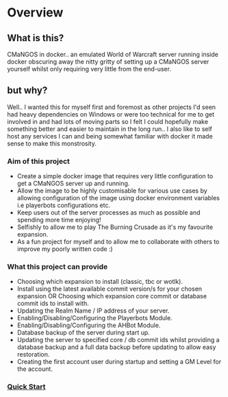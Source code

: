 # Overview

## What is this?
CMaNGOS in docker.. an emulated World of Warcraft server running inside docker obscuring away the nitty gritty of setting up a CMaNGOS server yourself whilst only requiring very little from the end-user.

## but why?
Well.. I wanted this for myself first and foremost as other projects I'd seen had heavy dependencies on Windows or were too technical for me to get involved in and had lots of moving parts so I felt I could hopefully make something better and easier to maintain in the long run.. I also like to self host any services I can and being somewhat familiar with docker it made sense to make this monstrosity.

###  Aim of this project

- Create a simple docker image that requires very little configuration to get a CMaNGOS server up and running.
- Allow the image to be highly customisable for various use cases by allowing configuration of the image using docker environment variables i.e playerbots configurations etc.
- Keep users out of the server processes as much as possible and spending more time enjoying!
- Selfishly to allow me to play The Burning Crusade as it's my favourite expansion.
- As a fun project for myself and to allow me to collaborate with others to improve my poorly written code :)

### What this project can provide

- Choosing which expansion to install (classic, tbc or wotlk).
- Install using the latest available commit version/s for your chosen expansion OR Choosing which expansion core commit or database commit ids to install with.
- Updating the Realm Name / IP address of your server.
- Enabling/Disabling/Configuring the Playerbots Module.
- Enabling/Disabling/Configuring the AHBot Module.
- Database backup of the server during start up.
- Updating the server to specified core / db commit ids whilst providing a database backup and a full data backup before updating to allow easy restoration.
- Creating the first account user during startup and setting a GM Level for the account.

### [Quick Start](https://github.com/beirbones/cmangos-in-docker/wiki/Quick-Start)
